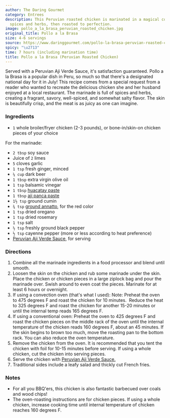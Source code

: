 ```yaml
---
author: The Daring Gourmet
category: Entrees
description: This Peruvian roasted chicken is marinated in a magical concoction of
  spices and herbs, then roasted to perfection.
image: pollo_a_la_brasa_peruvian_roasted_chicken.jpg
original_title: Pollo a la Brasa
size: 4-6 servings
source: https://www.daringgourmet.com/pollo-la-brasa-peruvian-roasted-chicken/
spicy: "\u2713"
time: 7 hours (including marination time)
title: Pollo a la Brasa (Peruvian Roasted Chicken)
---
```


Served with a Peruvian Aji Verde Sauce, it's satisfaction guaranteed. Pollo a la Brasa is a popular dish in Peru, so much so that there's a designated national day for it in July! This recipe comes from a special request from a reader who wanted to recreate the delicious chicken she and her husband enjoyed at a local restaurant. The marinade is full of spices and herbs, creating a fragrant, savory, well-spiced, and somewhat salty flavor. The skin is beautifully crisp, and the meat is as juicy as one can imagine. 

### Ingredients

* `1` whole broiler/fryer chicken (2-3 pounds), or bone-in/skin-on chicken pieces of your choice

For the marinade:
* `2 tbsp` soy sauce
* Juice of `2` limes
* `5` cloves garlic
* `1 tsp` fresh ginger, minced
* `¼ cup` dark beer
* `1 tbsp` extra virgin olive oil
* `1 tsp` balsamic vinegar
* `1 tbsp` [huacatay paste](https://www.amazon.com/gp/product/B00AF0GATA?ie=UTF8&camp=1789&creativeASIN=B00AF0GATA&linkCode=xm2&tag=thedargou09-20)
* `1 tbsp` [aji panca paste](https://www.amazon.com/gp/product/B00AF0CDFK?ie=UTF8&camp=1789&creativeASIN=B00AF0CDFK&linkCode=xm2&tag=thedargou09-20)
* `1½ tsp` ground cumin
* `¾ tsp` [ground annatto](https://www.amazon.com/gp/product/B004GJPP6U?ie=UTF8&camp=1789&creativeASIN=B004GJPP6U&linkCode=xm2&tag=thedargou09-20), for the red color
* `1 tsp` dried oregano
* `1 tsp` dried rosemary
* `1 tsp` salt
* `½ tsp` freshly ground black pepper
* `½ tsp` cayenne pepper (more or less according to heat preference)
* [Peruvian Aji Verde Sauce](https://www.daringgourmet.com/peruvian-aji-verde-sauce/), for serving

### Directions

1. Combine all the marinade ingredients in a food processor and blend until smooth.
2. Loosen the skin on the chicken and rub some marinade under the skin. Place the chicken or chicken pieces in a large ziplock bag and pour the marinade over. Swish around to even coat the pieces. Marinate for at least 6 hours or overnight.
3. If using a convection oven (that's what I used): Note: Preheat the oven to 475 degrees F and roast the chicken for 10 minutes.  Reduce the heat to 325 degrees F and roast the chicken for another 15-20 minutes or until the internal temp reads 165 degrees F.
4. If using a conventional oven: Preheat the oven to 425 degrees F and roast the chicken pieces on the middle rack of the oven until the internal temperature of the chicken reads 160 degrees F, about an 45 minutes. If the skin begins to brown too much, move the roasting pan to the bottom rack. You can also reduce the oven temperature.
5. Remove the chicken from the oven. It is recommended that you tent the chicken with foil for 10-15 minutes before serving. If using a whole chicken, cut the chicken into serving pieces.
6. Serve the chicken with [Peruvian Aji Verde Sauce.](https://www.daringgourmet.com/2013/09/24/peruvian-aji-verde-sauce/)
7. Traditional sides include a leafy salad and thickly cut French fries.

### Notes

* For all you BBQ'ers, this chicken is also fantastic barbecued over coals and wood chips!
* The oven-roasting instructions are for chicken pieces. If using a whole chicken, increase cooking time until internal temperature of chicken reaches 160 degrees F.
